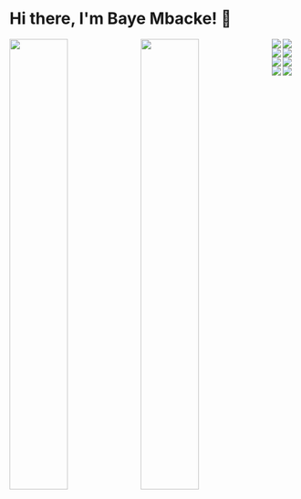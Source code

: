 # Hi there, I'm Baye Mbacke! 👋

<img align="left" width="45%" src="https://github-readme-stats.vercel.app/api?username=bayembacke221&show_icons=true&theme=radical" />
<img align="left" width="45%" src="https://github-readme-stats.vercel.app/api/top-langs/?username=bayembacke221&hide_progress=false&layout=compact" />

<img align="left" src="https://img.shields.io/badge/angular-%23DD0031.svg?style=for-the-badge&logo=angular&logoColor=white"/>
<img align="left" src="https://img.shields.io/badge/node.js-6DA55F?style=for-the-badge&logo=node.js&logoColor=white"/>
<img align="left" src="https://img.shields.io/badge/spring-%236DB33F.svg?style=for-the-badge&logo=spring&logoColor=white"/>

<img align="left" src="https://img.shields.io/badge/java-%23ED8B00.svg?style=for-the-badge&logo=openjdk&logoColor=white"/>

<img align="left" src="https://img.shields.io/badge/javascript-%23323330.svg?style=for-the-badge&logo=javascript&logoColor=%23F7DF1E"/>

<img align="left" src="https://img.shields.io/badge/typescript-%23007ACC.svg?style=for-the-badge&logo=typescript&logoColor=white"/>

<img align="left" src="https://img.shields.io/badge/postgres-%23316192.svg?style=for-the-badge&logo=postgresql&logoColor=white"/>

<img align="left" src="https://img.shields.io/badge/MongoDB-%234ea94b.svg?style=for-the-badge&logo=mongodb&logoColor=white"/>




